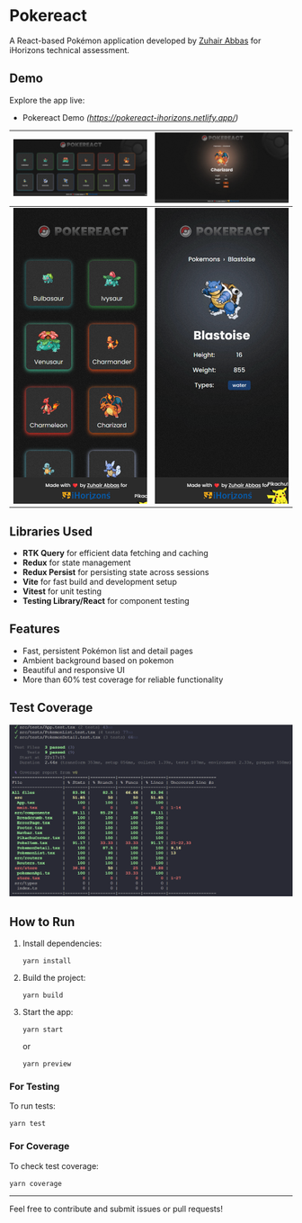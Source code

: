 # Pokereact

A React-based Pokémon application developed by [Zuhair Abbas](https://www.linkedin.com/in/zuhairabs/) for iHorizons technical assessment.

## Demo

Explore the app live:
- Pokereact Demo _(https://pokereact-ihorizons.netlify.app/)_

| ![Pokémon Desktop List](https://raw.githubusercontent.com/zuhairabs/pokereact/refs/heads/main/public/screenshots/pc-list.png)       | ![Pokémon Desktop Details](https://raw.githubusercontent.com/zuhairabs/pokereact/refs/heads/main/public/screenshots/pc-details.png) |
| --------------------------------------- | --------------------------------------- |
| ![Pokémon Responsive List](https://raw.githubusercontent.com/zuhairabs/pokereact/refs/heads/main/public/screenshots/mobi-list.png) |  ![Pokémon Responsive Details](https://raw.githubusercontent.com/zuhairabs/pokereact/refs/heads/main/public/screenshots/mobi-details.png)

## Libraries Used

- **RTK Query** for efficient data fetching and caching
- **Redux** for state management
- **Redux Persist** for persisting state across sessions
- **Vite** for fast build and development setup
- **Vitest** for unit testing
- **Testing Library/React** for component testing

## Features

- Fast, persistent Pokémon list and detail pages
- Ambient background based on pokemon
- Beautiful and responsive UI
- More than 60% test coverage for reliable functionality

## Test Coverage

![test Coverage](https://raw.githubusercontent.com/zuhairabs/pokereact/refs/heads/main/public/screenshots/coverage.png)

## How to Run

1.  Install dependencies:

    ```shell
    yarn install
    ```

2.  Build the project:

    ```shell
    yarn build
    ```

3.  Start the app:

    ```shell
    yarn start
    ```
    or
    ```shell
    yarn preview
    ```

### For Testing

To run tests:

```shell
yarn test
```

### For Coverage

To check test coverage:

```shell
yarn coverage
```

---

Feel free to contribute and submit issues or pull requests!
